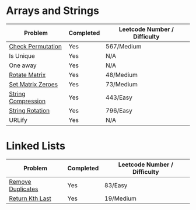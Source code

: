 # Arrays and Strings
| Problem | Completed | Leetcode Number / Difficulty |
| ------- | --------- | ----------------|
| [Check Permutation](https://leetcode.com/problems/permutation-in-string/) | Yes | 567/Medium |
| Is Unique | Yes | N/A |
| One away | Yes | N/A |
| [Rotate Matrix](https://leetcode.com/problems/rotate-image/) | Yes | 48/Medium |
| [Set Matrix Zeroes](https://leetcode.com/problems/set-matrix-zeroes/)| Yes | 73/Medium |
| [String Compression](https://leetcode.com/problems/string-compression/) | Yes | 443/Easy |
| [String Rotation](https://leetcode.com/problems/rotate-string/) | Yes | 796/Easy |
| URLify | Yes | N/A |

# Linked Lists
| Problem | Completed | Leetcode Number / Difficulty |
| ------- | --------- | ----------------|
| [Remove Duplicates](https://leetcode.com/problems/remove-duplicates-from-sorted-list/) | Yes | 83/Easy |
| [Return Kth Last](https://leetcode.com/problems/remove-nth-node-from-end-of-list/) | Yes | 19/Medium |
